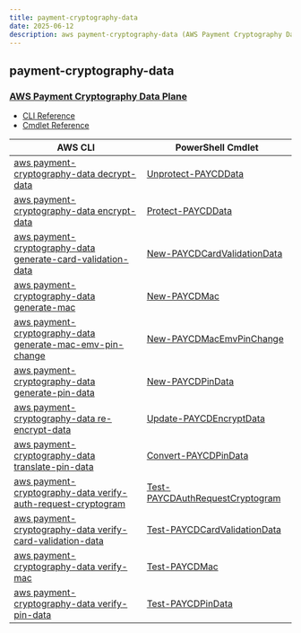 ```yaml
---
title: payment-cryptography-data
date: 2025-06-12
description: aws payment-cryptography-data (AWS Payment Cryptography Data Plane) command/cmdlet list.
---
```


## payment-cryptography-data

### [AWS Payment Cryptography Data Plane](https://docs.aws.amazon.com/payment-cryptography/)

* [CLI Reference](https://awscli.amazonaws.com/v2/documentation/api/latest/reference/payment-cryptography-data/index.html)
* [Cmdlet Reference](https://docs.aws.amazon.com/powershell/latest/reference/items/PaymentCryptographyData_cmdlets.html)

|AWS CLI|PowerShell Cmdlet|
|----|----|
|[aws payment-cryptography-data decrypt-data](https://awscli.amazonaws.com/v2/documentation/api/latest/reference/payment-cryptography-data/decrypt-data.html)|[Unprotect-PAYCDData](https://docs.aws.amazon.com/powershell/latest/reference/items/Unprotect-PAYCDData.html)|
|[aws payment-cryptography-data encrypt-data](https://awscli.amazonaws.com/v2/documentation/api/latest/reference/payment-cryptography-data/encrypt-data.html)|[Protect-PAYCDData](https://docs.aws.amazon.com/powershell/latest/reference/items/Protect-PAYCDData.html)|
|[aws payment-cryptography-data generate-card-validation-data](https://awscli.amazonaws.com/v2/documentation/api/latest/reference/payment-cryptography-data/generate-card-validation-data.html)|[New-PAYCDCardValidationData](https://docs.aws.amazon.com/powershell/latest/reference/items/New-PAYCDCardValidationData.html)|
|[aws payment-cryptography-data generate-mac](https://awscli.amazonaws.com/v2/documentation/api/latest/reference/payment-cryptography-data/generate-mac.html)|[New-PAYCDMac](https://docs.aws.amazon.com/powershell/latest/reference/items/New-PAYCDMac.html)|
|[aws payment-cryptography-data generate-mac-emv-pin-change](https://awscli.amazonaws.com/v2/documentation/api/latest/reference/payment-cryptography-data/generate-mac-emv-pin-change.html)|[New-PAYCDMacEmvPinChange](https://docs.aws.amazon.com/powershell/latest/reference/items/New-PAYCDMacEmvPinChange.html)|
|[aws payment-cryptography-data generate-pin-data](https://awscli.amazonaws.com/v2/documentation/api/latest/reference/payment-cryptography-data/generate-pin-data.html)|[New-PAYCDPinData](https://docs.aws.amazon.com/powershell/latest/reference/items/New-PAYCDPinData.html)|
|[aws payment-cryptography-data re-encrypt-data](https://awscli.amazonaws.com/v2/documentation/api/latest/reference/payment-cryptography-data/re-encrypt-data.html)|[Update-PAYCDEncryptData](https://docs.aws.amazon.com/powershell/latest/reference/items/Update-PAYCDEncryptData.html)|
|[aws payment-cryptography-data translate-pin-data](https://awscli.amazonaws.com/v2/documentation/api/latest/reference/payment-cryptography-data/translate-pin-data.html)|[Convert-PAYCDPinData](https://docs.aws.amazon.com/powershell/latest/reference/items/Convert-PAYCDPinData.html)|
|[aws payment-cryptography-data verify-auth-request-cryptogram](https://awscli.amazonaws.com/v2/documentation/api/latest/reference/payment-cryptography-data/verify-auth-request-cryptogram.html)|[Test-PAYCDAuthRequestCryptogram](https://docs.aws.amazon.com/powershell/latest/reference/items/Test-PAYCDAuthRequestCryptogram.html)|
|[aws payment-cryptography-data verify-card-validation-data](https://awscli.amazonaws.com/v2/documentation/api/latest/reference/payment-cryptography-data/verify-card-validation-data.html)|[Test-PAYCDCardValidationData](https://docs.aws.amazon.com/powershell/latest/reference/items/Test-PAYCDCardValidationData.html)|
|[aws payment-cryptography-data verify-mac](https://awscli.amazonaws.com/v2/documentation/api/latest/reference/payment-cryptography-data/verify-mac.html)|[Test-PAYCDMac](https://docs.aws.amazon.com/powershell/latest/reference/items/Test-PAYCDMac.html)|
|[aws payment-cryptography-data verify-pin-data](https://awscli.amazonaws.com/v2/documentation/api/latest/reference/payment-cryptography-data/verify-pin-data.html)|[Test-PAYCDPinData](https://docs.aws.amazon.com/powershell/latest/reference/items/Test-PAYCDPinData.html)|

